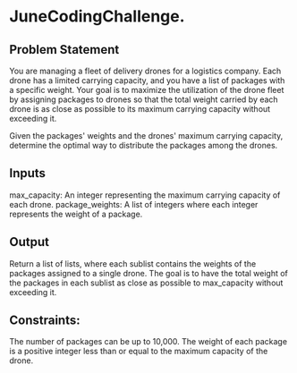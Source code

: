 # JuneCodingChallenge.

## Problem Statement

You are managing a fleet of delivery drones for a logistics company. Each drone has a
limited carrying capacity, and you have a list of packages with a specific weight. Your
goal is to maximize the utilization of the drone fleet by assigning packages to drones so
that the total weight carried by each drone is as close as possible to its maximum
carrying capacity without exceeding it.

Given the packages' weights and the drones' maximum carrying capacity, determine the
optimal way to distribute the packages among the drones.

## Inputs
max_capacity: An integer representing the maximum carrying capacity of each drone.
package_weights: A list of integers where each integer represents the weight of a
package.

## Output
Return a list of lists, where each sublist contains the weights of the packages assigned to
a single drone. The goal is to have the total weight of the packages in each sublist as
close as possible to max_capacity without exceeding it.

## Constraints:
The number of packages can be up to 10,000.
The weight of each package is a positive integer less than or equal to the maximum
capacity of the drone.
